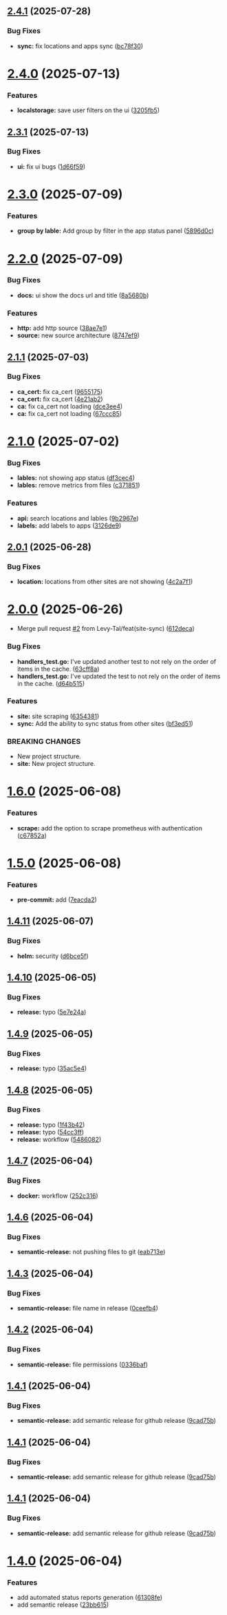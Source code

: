 ## [2.4.1](https://github.com/Levy-Tal/site-availability/compare/v2.4.0...v2.4.1) (2025-07-28)


### Bug Fixes

* **sync:** fix locations and apps sync ([bc78f30](https://github.com/Levy-Tal/site-availability/commit/bc78f30969ced08bf88d0ce0871cb539352c3589))

# [2.4.0](https://github.com/Levy-Tal/site-availability/compare/v2.3.1...v2.4.0) (2025-07-13)


### Features

* **localstorage:** save user filters on the ui ([3205fb5](https://github.com/Levy-Tal/site-availability/commit/3205fb5cf8a983ac78d55ae5b3e9d86b4ed4c34e))

## [2.3.1](https://github.com/Levy-Tal/site-availability/compare/v2.3.0...v2.3.1) (2025-07-13)


### Bug Fixes

* **ui:** fix ui bugs ([1d66f59](https://github.com/Levy-Tal/site-availability/commit/1d66f59d60c61ac1cd078e5787ed6a4fb2d6458b))

# [2.3.0](https://github.com/Levy-Tal/site-availability/compare/v2.2.0...v2.3.0) (2025-07-09)


### Features

* **group by lable:** Add group by filter in the app status panel ([5896d0c](https://github.com/Levy-Tal/site-availability/commit/5896d0cfa82732e57bd78be11f0bc99cc537958e))

# [2.2.0](https://github.com/Levy-Tal/site-availability/compare/v2.1.1...v2.2.0) (2025-07-09)


### Bug Fixes

* **docs:** ui show the docs url and title ([8a5680b](https://github.com/Levy-Tal/site-availability/commit/8a5680bdb12729a1a8b35a076bafcc56c1a0e699))


### Features

* **http:** add http source ([38ae7e1](https://github.com/Levy-Tal/site-availability/commit/38ae7e1fa079a323c7ceeeeae09a0486635896d3))
* **source:** new source architecture ([8747ef9](https://github.com/Levy-Tal/site-availability/commit/8747ef92e136ffd967bda9d1433e063524e61cf0))

## [2.1.1](https://github.com/Levy-Tal/site-availability/compare/v2.1.0...v2.1.1) (2025-07-03)


### Bug Fixes

* **ca_cert:** fix ca_cert ([9655175](https://github.com/Levy-Tal/site-availability/commit/965517529c127681a41c25cc560eecfa4ddc24be))
* **ca_cert:** fix ca_cert ([4e21ab2](https://github.com/Levy-Tal/site-availability/commit/4e21ab2f1c6da8d5ff2e449095398cb2d850e2e7))
* **ca:** fix ca_cert not loading ([dce3ee4](https://github.com/Levy-Tal/site-availability/commit/dce3ee4f94a8ea53313d2e805ace5f80f4c1b19d))
* **ca:** fix ca_cert not loading ([67ccc85](https://github.com/Levy-Tal/site-availability/commit/67ccc85a205ce2ad986961d5b59f76e4a070f7cd))

# [2.1.0](https://github.com/Levy-Tal/site-availability/compare/v2.0.1...v2.1.0) (2025-07-02)


### Bug Fixes

* **lables:** not showing app status ([df3cec4](https://github.com/Levy-Tal/site-availability/commit/df3cec491cb2281ef7788c29a231a5e4284b8431))
* **lables:** remove metrics from files ([c371851](https://github.com/Levy-Tal/site-availability/commit/c371851adfcfee322e5bcd4cec05aa2b0a3aa69c))


### Features

* **api:** search locations and lables ([9b2967e](https://github.com/Levy-Tal/site-availability/commit/9b2967ea0bcc458030d238942ff3a23ba270bc79))
* **labels:** add labels to apps ([3126de9](https://github.com/Levy-Tal/site-availability/commit/3126de9a89096aa8ec3ec4f1ec53a4f0aed25bbb))

## [2.0.1](https://github.com/Levy-Tal/site-availability/compare/v2.0.0...v2.0.1) (2025-06-28)


### Bug Fixes

* **location:** locations from other sites are not showing ([4c2a7f1](https://github.com/Levy-Tal/site-availability/commit/4c2a7f15fbb8954bbed33f1c46d2c13ae44e0dca))

# [2.0.0](https://github.com/Levy-Tal/site-availability/compare/v1.6.0...v2.0.0) (2025-06-26)


* Merge pull request [#2](https://github.com/Levy-Tal/site-availability/issues/2) from Levy-Tal/feat(site-sync) ([612deca](https://github.com/Levy-Tal/site-availability/commit/612deca21e5946c5a3605baf070dc9489b9fd140))


### Bug Fixes

* **handlers_test.go:** I've updated another test to not rely on the order of items in the cache. ([63cff8a](https://github.com/Levy-Tal/site-availability/commit/63cff8ad841ffb658f31b927d1d57e11ca8d14d9))
* **handlers_test.go:** I've updated the test to not rely on the order of items in the cache. ([d64b515](https://github.com/Levy-Tal/site-availability/commit/d64b515bf46a5f3c09b1b0c7e7a3a30bb203aafc))


### Features

* **site:** site scraping ([6354381](https://github.com/Levy-Tal/site-availability/commit/6354381ecb9ddb41203ce1aa2ad6b774a7a83df5))
* **sync:** Add the ability to sync status from other sites ([bf3ed51](https://github.com/Levy-Tal/site-availability/commit/bf3ed51e7039e3e8de57570984378c99f20737ae))


### BREAKING CHANGES

* New project structure.
* **site:** New project structure.

# [1.6.0](https://github.com/Levy-Tal/site-availability/compare/v1.5.0...v1.6.0) (2025-06-08)


### Features

* **scrape:** add the option to scrape prometheus with authentication ([c67852a](https://github.com/Levy-Tal/site-availability/commit/c67852a8e35acfa49a0598aac485b8716c162a12))

# [1.5.0](https://github.com/Levy-Tal/site-availability/compare/v1.4.11...v1.5.0) (2025-06-08)


### Features

* **pre-commit:** add ([7eacda2](https://github.com/Levy-Tal/site-availability/commit/7eacda25f9d8e7812f0c1e8c1ee7b8d8bcd80f76))

## [1.4.11](https://github.com/Levy-Tal/site-availability/compare/v1.4.10...v1.4.11) (2025-06-07)

### Bug Fixes

- **helm:** security ([d6bce5f](https://github.com/Levy-Tal/site-availability/commit/d6bce5f1b6951a6ab42e0a6d1a50efd3a6e73b3f))

## [1.4.10](https://github.com/Levy-Tal/site-availability/compare/v1.4.9...v1.4.10) (2025-06-05)

### Bug Fixes

- **release:** typo ([5e7e24a](https://github.com/Levy-Tal/site-availability/commit/5e7e24ab9a942b1a8a24dfd37ec92d67d158e771))

## [1.4.9](https://github.com/Levy-Tal/site-availability/compare/v1.4.8...v1.4.9) (2025-06-05)

### Bug Fixes

- **release:** typo ([35ac5e4](https://github.com/Levy-Tal/site-availability/commit/35ac5e485c2ca1cfcfa7dfeedd41910f3e004653))

## [1.4.8](https://github.com/Levy-Tal/site-availability/compare/v1.4.7...v1.4.8) (2025-06-05)

### Bug Fixes

- **release:** typo ([1f43b42](https://github.com/Levy-Tal/site-availability/commit/1f43b42197079def51932b280c9a83c537cd4779))
- **release:** typo ([54cc3ff](https://github.com/Levy-Tal/site-availability/commit/54cc3ff87bbf18c7479edd41b920dd7c449e0cec))
- **release:** workflow ([5486082](https://github.com/Levy-Tal/site-availability/commit/5486082b0720320629983bee4593319f1e2a9af4))

## [1.4.7](https://github.com/Levy-Tal/site-availability/compare/v1.4.6...v1.4.7) (2025-06-04)

### Bug Fixes

- **docker:** workflow ([252c316](https://github.com/Levy-Tal/site-availability/commit/252c316f1045cb16633f714720a8a15b68d290d8))

## [1.4.6](https://github.com/Levy-Tal/site-availability/compare/v1.4.5...v1.4.6) (2025-06-04)

### Bug Fixes

- **semantic-release:** not pushing files to git ([eab713e](https://github.com/Levy-Tal/site-availability/commit/eab713e3b8c1c134b796adcec9ae6977d2b48a8f))

## [1.4.3](https://github.com/Levy-Tal/site-availability/compare/v1.4.2...v1.4.3) (2025-06-04)

### Bug Fixes

- **semantic-release:** file name in release ([0ceefb4](https://github.com/Levy-Tal/site-availability/commit/0ceefb49ce7c9c0ce80264f658c11a8699ca1861))

## [1.4.2](https://github.com/Levy-Tal/site-availability/compare/v1.4.1...v1.4.2) (2025-06-04)

### Bug Fixes

- **semantic-release:** file permissions ([0336baf](https://github.com/Levy-Tal/site-availability/commit/0336bafe747ee36359dca5d95c4ffd955d4c88bd))

## [1.4.1](https://github.com/Levy-Tal/site-availability/compare/v1.4.0...v1.4.1) (2025-06-04)

### Bug Fixes

- **semantic-release:** add semantic release for github release ([9cad75b](https://github.com/Levy-Tal/site-availability/commit/9cad75bdf6177a5063fc5ce4df41e8f1ccddae3b))

## [1.4.1](https://github.com/Levy-Tal/site-availability/compare/v1.4.0...v1.4.1) (2025-06-04)

### Bug Fixes

- **semantic-release:** add semantic release for github release ([9cad75b](https://github.com/Levy-Tal/site-availability/commit/9cad75bdf6177a5063fc5ce4df41e8f1ccddae3b))

## [1.4.1](https://github.com/Levy-Tal/site-availability/compare/v1.4.0...v1.4.1) (2025-06-04)

### Bug Fixes

- **semantic-release:** add semantic release for github release ([9cad75b](https://github.com/Levy-Tal/site-availability/commit/9cad75bdf6177a5063fc5ce4df41e8f1ccddae3b))

# [1.4.0](https://github.com/Levy-Tal/site-availability/compare/v1.3.0...v1.4.0) (2025-06-04)

### Features

- add automated status reports generation ([61308fe](https://github.com/Levy-Tal/site-availability/commit/61308feba138d050c2d102f6a333e7584f1d8dec))
- add semantic release ([23bb615](https://github.com/Levy-Tal/site-availability/commit/23bb6155c6b37723b3f0ab72c9457ee2009f9d4e))
